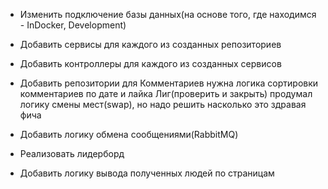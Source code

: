 - Изменить подключение базы данных(на основе того, где находимся - InDocker, Development)

- Добавить сервисы для каждого из созданных репозиториев

- Добавить контроллеры для каждого из созданных сервисов

- Добавить репозитории для
  Комментариев
    нужна логика сортировки комментариев по дате и лайка
  Лиг(проверить и закрыть)
    продумал логику смены мест(swap), но надо решить насколько это здравая фича


- Добавить логику обмена сообщениями(RabbitMQ)
- Реализовать лидерборд

- Добавить логику вывода полученных людей по страницам